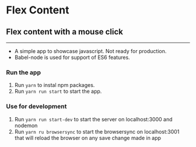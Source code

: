 # Flex Content #

## Flex content with a mouse click ##

---

* A simple app to showcase javascript. Not ready for production.
* Babel-node is used for support of ES6 features.

### Run the app ###

1. Run `yarn` to instal npm packages.
1. Run `yarn run start` to start the app.

### Use for development ###

1. Run `yarn run start-dev` to start the server on localhost:3000 and nodemon
1. Run `yarn ru browsersync` to start the browsersync on localhost:3001 that will reload the browser on any save change made in app

